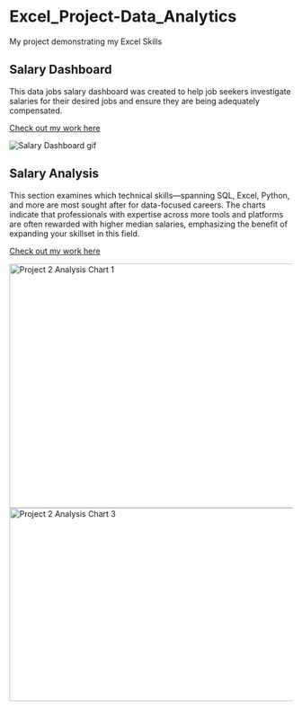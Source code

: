 # Excel_Project-Data_Analytics
My project demonstrating my Excel Skills

## Salary Dashboard
This data jobs salary dashboard was created to help job seekers investigate salaries for their desired jobs and ensure they are being adequately compensated.

[Check out my work here](Project_1-Dashboard)

![Salary Dashboard gif](https://github.com/user-attachments/assets/89705582-51e6-4731-8220-aeeeecd07f00)


## Salary Analysis
This section examines which technical skills—spanning SQL, Excel, Python, and more are most sought after for data-focused careers. The charts indicate that professionals with expertise across more tools and platforms are often rewarded with higher median salaries, emphasizing the benefit of expanding your skillset in this field.

[Check out my work here](Project_2-Analysis)

<img width="707" height="435" alt="Project 2 Analysis Chart 1" src="https://github.com/user-attachments/assets/209f7d77-260a-45a6-ba6b-7ace99df4fee" />
<img width="520" height="344" alt="Project 2 Analysis Chart 3" src="https://github.com/user-attachments/assets/58752937-253d-4f5c-b43c-0e336b7e3112" /> 
